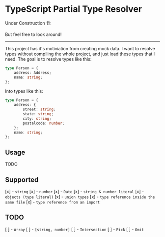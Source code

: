 # TypeScript Partial Type Resolver

Under Construction 🏗

But feel free to look around!

---

This project has it's motiviation from creating mock data. I want to resolve types without compiling the whole project, and just load these types that I need. The goal is to resolve types like this:

```ts
type Person = {
	address: Address;
	name: string;
};
```

Into types like this:

```ts
type Person = {
	address: {
		street: string;
		state: string;
		city: string;
		postalcode: number;
	};
	name: string;
};
```

## Usage

TODO

## Supported

[x] - `string`
[x] - `number`
[x] - `Date`
[x] - `string & number literal`
[x] - `objects (type literal)`
[x] - `union types`
[x] - `type reference inside the same file`
[x] - `type reference from an import`

## TODO

[ ] - `Array`
[ ] - `[string, number]`
[ ] - `Intersection`
[ ] - `Pick`
[ ] - `Omit`
